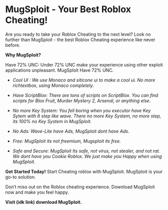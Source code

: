 # MugSploit - Your Best Roblox Cheating!
 Are you ready to take your Roblox Cheating to the next level? Look no further than MugSploit - the best Roblox Cheating experience like never before.

**Why MugSploit?**

Have 72% UNC: Under 72% UNC make your experience using other exploit applications unpleasant. MugSploit Have 72% UNC.

+ *Cool UI : We use Monaco and siticone ui to make a cool ui. No more richtextbox, using Monaco completely.*

+ *Have ScriptBlox: There are tons of scripts on ScriptBlox. You can find scripts for Blox Fruit, Murder Mystery 2, Arsenal, or anything else.*

+ *No more Key System: You fell boring when you executor have Key Sytem with 6 step like wave. There no more Key System, no more step, its 100% no Key System in MugSploit.*

+ *No Ads: Wave-Lite have Ads, MugSploit dont have Ads.*

+ *Free: MugSploit its not freemium, Mugsploit its free.*

+ *Safe and Secure: MugSploit Its safe, not virus, not stealer, and not rat. We dont have you Cookie Roblox. We just make you Happy when using MugSploit.*

**Get Started Today!**
Start Cheating roblox with MugSploit. MugSploit is your go-to solution.

Don’t miss out on the Roblox cheating experience. Download MugSploit now and make you feel happy.

**Visit (idk link) download MugSploit.**
